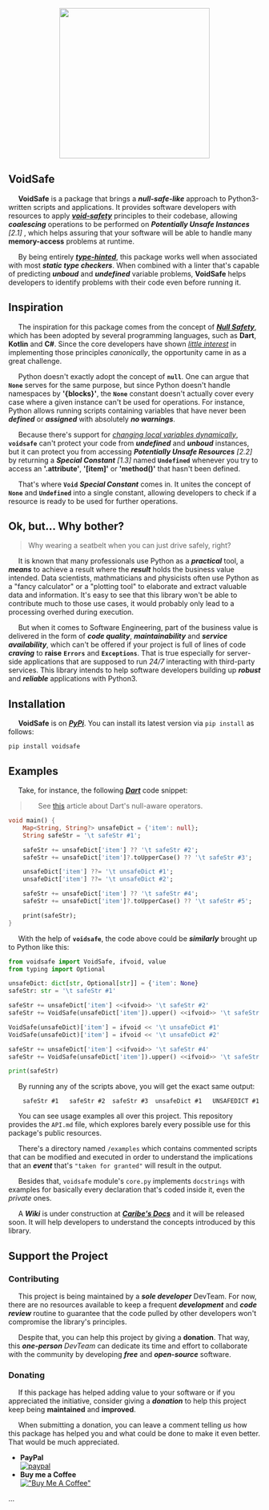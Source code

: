 <p align="center">
  <img width="300" height="300" src="http://caribesphaneron.com/wp-content/uploads/2024/03/void_safe_logo_v2.png">
</p>

## VoidSafe

&nbsp;&nbsp;&nbsp;&nbsp; **VoidSafe** is a package that brings a **_null-safe-like_** approach to Python3-written scripts and applications. It provides software developers with resources to apply [**_void-safety_**](https://en.wikipedia.org/wiki/Void_safety) principles to their codebase, allowing **_coalescing_** operations to be performed on **_Potentially Unsafe Instances_** _[2.1]_ , which helps assuring that your software will be able to handle many **memory-access** problems at runtime.

&nbsp;&nbsp;&nbsp;&nbsp; By being entirely [**_type-hinted_**](https://docs.python.org/3/library/typing.html), this package works well when associated with most **_static type checkers_**. When combined with a linter that's capable of predicting **_unboud_** and **_undefined_** variable problems, **VoidSafe** helps developers to identify problems with their code even before running it.

## Inspiration

&nbsp;&nbsp;&nbsp;&nbsp; The inspiration for this package comes from the concept of [**_Null Safety_**](https://kotlinlang.org/docs/null-safety.html), which has been adopted by several programming languages, such as **Dart**, **Kotlin** and **C#**. Since the core developers have shown [_little interest_](https://peps.python.org/pep-0505/) in implementing those principles _canonically_, the opportunity came in as a great challenge.

&nbsp;&nbsp;&nbsp;&nbsp; Python doesn't exactly adopt the concept of **`null`**. One can argue that **`None`** serves for the same purpose, but since Python doesn't handle namespaces by **'{blocks}'**, the **`None`** constant doesn't actually cover every case where a given instance can't be used for operations. For instance, Python allows running scripts containing variables that have never been **_defined_** or **_assigned_** with absolutely **_no warnings_**.

&nbsp;&nbsp;&nbsp;&nbsp; Because there's support for [_changing local variables dynamically_](https://stackoverflow.com/questions/8028708/dynamically-set-local-variable), **`voidsafe`** can't protect your code from **_undefined_** and **_unboud_** instances, but it can protect you from accessing **_Potentially Unsafe Resources_** _[2.2]_ by returning a **_Special Constant_** _[1.3]_ named **`Undefined`** whenever you try to access an **'.attribute'**, **'[item]'** or **'method()'** that hasn't been defined.

&nbsp;&nbsp;&nbsp;&nbsp; That's where **`Void`** **_Special Constant_** comes in. It unites the concept of **`None`** and **`Undefined`** into a single constant, allowing developers to check if a resource is ready to be used for further operations.

## Ok, but... Why bother?

> Why wearing a seatbelt when you can just drive safely, right?

&nbsp;&nbsp;&nbsp;&nbsp; It is known that many professionals use Python as a **_practical_** tool, a **_means_** to achieve a result where the **_result_** holds the business value intended. Data scientists, mathmaticians and physicists often use Python as a "fancy calculator" or a "plotting tool" to elaborate and extract valuable data and information. It's easy to see that this library won't be able to contribute much to those use cases, it would probably only lead to a processing overhed during execution.

&nbsp;&nbsp;&nbsp;&nbsp; But when it comes to Software Engineering, part of the business value is delivered in the form of **_code quality_**, **_maintainability_** and **_service availability_**, which can't be offered if your project is full of lines of code **_craving_** to **raise** **`Errors`** and **`Exceptions`**. That is true especially for server-side applications that are supposed to run _24/7_ interacting with third-party services. This library intends to help software developers building up **_robust_** and **_reliable_** applications with Python3.

## Installation

&nbsp;&nbsp;&nbsp;&nbsp; **VoidSafe** is on [**_PyPi_**](https://pypi.org/project/voidsafe/). You can install its latest version via `pip install` as follows:

```console
pip install voidsafe
```

## Examples

&nbsp;&nbsp;&nbsp;&nbsp; Take, for instance, the following [**_Dart_**](https://dart.dev/) code snippet:

> &nbsp;&nbsp;&nbsp;&nbsp; See [this](https://www.darttutorial.org/dart-tutorial/dart-null-aware-operators/) article about Dart's null-aware operators.

```dart
void main() {
    Map<String, String?> unsafeDict = {'item': null};
    String safeStr = '\t safeStr #1';

    safeStr += unsafeDict['item'] ?? '\t safeStr #2';
    safeStr += unsafeDict['item']?.toUpperCase() ?? '\t safeStr #3';

    unsafeDict['item'] ??= '\t unsafeDict #1';
    unsafeDict['item'] ??= '\t unsafeDict #2';

    safeStr += unsafeDict['item'] ?? '\t safeStr #4';
    safeStr += unsafeDict['item']?.toUpperCase() ?? '\t safeStr #5';

    print(safeStr);
}
```   

&nbsp;&nbsp;&nbsp;&nbsp; With the help of **`voidsafe`**, the code above could be **_similarly_** brought up to Python like this:

```python
from voidsafe import VoidSafe, ifvoid, value
from typing import Optional

unsafeDict: dict[str, Optional[str]] = {'item': None}
safeStr: str = '\t safeStr #1'

safeStr += unsafeDict['item'] <<ifvoid>> '\t safeStr #2'
safeStr += VoidSafe(unsafeDict['item']).upper() <<ifvoid>> '\t safeStr #3'

VoidSafe(unsafeDict)['item'] = ifvoid << '\t unsafeDict #1'
VoidSafe(unsafeDict)['item'] = ifvoid << '\t unsafeDict #2'

safeStr += unsafeDict['item'] <<ifvoid>> '\t safeStr #4'
safeStr += VoidSafe(unsafeDict['item']).upper() <<ifvoid>> '\t safeStr #5'

print(safeStr)
```   

&nbsp;&nbsp;&nbsp;&nbsp; By running any of the scripts above, you will get the exact same output:

```console
    safeStr #1	 safeStr #2	 safeStr #3	 unsafeDict #1	 UNSAFEDICT #1
```

&nbsp;&nbsp;&nbsp;&nbsp; You can see usage examples all over this project. This repository provides the `API.md` file, which explores barely every possible use for this package's public resources. 

&nbsp;&nbsp;&nbsp;&nbsp; There's a directory named `/examples` which contains commented scripts that can be modified and executed in order to understand the implications that an **_event_** that's `"taken for granted"` will result in the output.

&nbsp;&nbsp;&nbsp;&nbsp; Besides that, `voidsafe` module's `core.py` implements `docstrings` with examples for basically every declaration that's coded inside it, even the _private_ ones.

&nbsp;&nbsp;&nbsp;&nbsp; A **_Wiki_** is under construction at [**_Caribe's Docs_**](docs.caribesphaneron.com) and it will be released soon. It will help developers to understand the concepts introduced by this library.
  
## Support the Project

### Contributing

&nbsp;&nbsp;&nbsp;&nbsp; This project is being maintained by a **_sole developer_** DevTeam. For now, there are no resources available to keep a frequent **_development_** and **_code review_** routine to guarantee that the code pulled by other developers won't compromise the library's principles.

&nbsp;&nbsp;&nbsp;&nbsp; Despite that, you can help this project by giving a **donation**. That way, this **_one-person_** _DevTeam_ can dedicate its time and effort to collaborate with the community by developing **_free_** and **_open-source_** software.

### Donating

&nbsp;&nbsp;&nbsp;&nbsp; If this package has helped adding value to your software or if you appreciated the initiative, consider giving a **_donation_** to help this project keep being **maintained** and **improved**.

&nbsp;&nbsp;&nbsp;&nbsp; When submitting a donation, you can leave a comment telling _us_ how this package has helped you and what could be done to make it even better. That would be much appreciated.

- **PayPal**   
    [![paypal](https://www.paypalobjects.com/en_US/i/btn/btn_donate_SM.gif)](https://www.paypal.com/donate/?hosted_button_id=CXX5CKLZHNK3C)
- **Buy me a Coffee**   
    [!["Buy Me A Coffee"](https://www.buymeacoffee.com/assets/img/custom_images/orange_img.png)](https://www.buymeacoffee.com/guscaribe)

...
